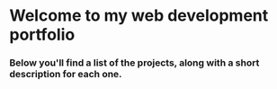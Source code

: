 # Welcome to my web development portfolio  
### Below you'll find a list of the projects, along with a short description for each one.

